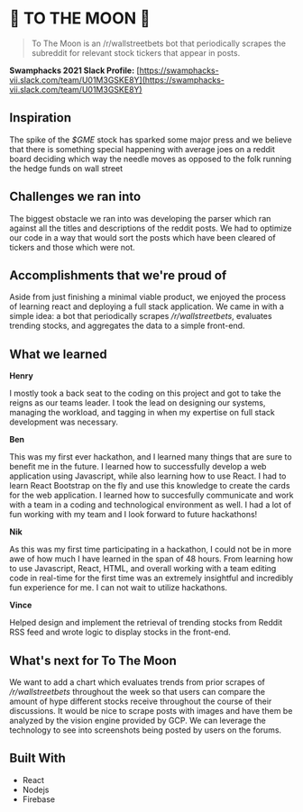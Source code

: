 # 🚀 TO THE MOON 🚀

> To The Moon is an /r/wallstreetbets bot that periodically scrapes the subreddit for relevant stock tickers that appear in posts.

**Swamphacks 2021 Slack Profile:** [https://swamphacks-vii.slack.com/team/U01M3GSKE8Y](https://swamphacks-vii.slack.com/team/U01M3GSKE8Y)

## Inspiration

The spike of the *$GME* stock has sparked some major press and we believe that there is something special happening with average joes on a reddit board deciding which way the needle moves as opposed to the folk running the hedge funds on wall street


## Challenges we ran into

The biggest obstacle we ran into was developing the parser which ran against all the titles and descriptions of the reddit posts. We had to optimize our code in a way that would sort the posts which have been cleared of tickers and those which were not.

## Accomplishments that we're proud of

Aside from just finishing a minimal viable product, we enjoyed the process of learning react and deploying a full stack application. We came in with a simple idea: a bot that periodically scrapes */r/wallstreetbets*, evaluates trending stocks, and aggregates the data to a simple front-end.

## What we learned

**Henry**

I mostly took a back seat to the coding on this project and got to take the reigns as our teams leader. I took the lead on designing our systems, managing the workload, and tagging in when my expertise on full stack development was necessary.

**Ben**

This was my first ever hackathon, and I learned many things that are sure to benefit me in the future. I learned how to successfully develop a web application using Javascript, while also learning how to use React. I had to learn React Bootstrap on the fly and use this knowledge to create the cards for the web application. I learned how to succesfully communicate and work with a team in a coding and technological environment as well. I had a lot of fun working with my team and I look forward to future hackathons! 

**Nik**

As this was my first time participating in a hackathon, I could not be in more awe of how much I have learned in the span of 48 hours. From learning how to use Javascript, React, HTML, and overall working with a team editing code in real-time for the first time was an extremely insightful and incredibly fun experience for me. I can not wait to utilize hackathons. 

**Vince**

Helped design and implement the retrieval of trending stocks from Reddit RSS feed and wrote logic to display stocks in the front-end.

## What's next for To The Moon

We want to add a chart which evaluates trends from prior scrapes of */r/wallstreetbets* throughout the week so that users can compare the amount of hype different stocks receive throughout the course of their discussions. It would be nice to scrape posts with images and have them be analyzed by the vision engine provided by GCP. We can leverage the technology to see into screenshots being posted by users on the forums.

## Built With

* React
* Nodejs
* Firebase